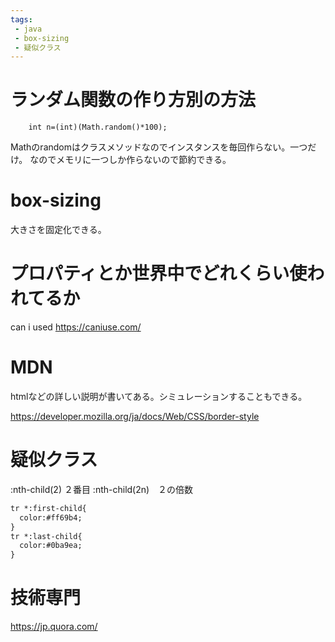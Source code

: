 ```yaml
---
tags:
 - java
 - box-sizing
 - 疑似クラス
---
```


# ランダム関数の作り方別の方法

		int n=(int)(Math.random()*100);


Mathのrandomはクラスメソッドなのでインスタンスを毎回作らない。一つだけ。
なのでメモリに一つしか作らないので節約できる。


# box-sizing

大きさを固定化できる。

# プロパティとか世界中でどれくらい使われてるか
can i used
https://caniuse.com/

# MDN
htmlなどの詳しい説明が書いてある。シミュレーションすることもできる。

https://developer.mozilla.org/ja/docs/Web/CSS/border-style


# 疑似クラス
:nth-child(2) ２番目
:nth-child(2n)　２の倍数


```html
tr *:first-child{
  color:#ff69b4;
}
tr *:last-child{
  color:#0ba9ea;
}
```

# 技術専門
https://jp.quora.com/

